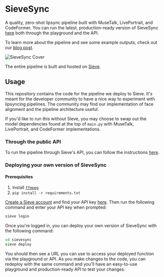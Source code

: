 # SieveSync

A quality, zero-shot lipsync pipeline built with MuseTalk, LivePortrait, and CodeFormer. You can run the latest, production-ready version of SieveSync [here](https://www.sievedata.com/functions/sieve/lipsync) both through the playground and the API.

To learn more about the pipeline and see some example outputs, check out our [blog post](https://www.sievedata.com/blog/sievesync-zero-shot-lipsync-api-developers).

![SieveSync Cover](https://storage.googleapis.com/sieve-public-data/sievesync/sievesync-cover.webp)

The entire pipeline is built and hosted on [Sieve](https://sievedata.com).

## Usage

This repository contains the code for the pipeline we deploy to Sieve. It's meant for the developer community to have a nice way to experiment with lipsyncing pipelines. The community may find our implementation of face alignment and the pipeline architecture useful.

If you'd like to run this without Sieve, you may choose to swap out the model dependencies found at the top of `main.py` with MuseTalk, LivePortrait, and CodeFormer implementations.

### Through the public API

To run the pipeline through Sieve's API, you can follow the instructions [here](https://www.sievedata.com/functions/sieve/lipsync/guide).

### Deploying your own version of SieveSync

#### Prerequisites
1. Install [`ffmpeg`](https://ffmpeg.org/download.html)
2. `pip install -r requirements.txt`

[Create a Sieve account](https://www.sievedata.com/dashboard) and find your API key [here](https://www.sievedata.com/dashboard/settings). Then run the following command and enter your API key when prompted:

```bash
sieve login
```

Once you're logged in, you can deploy your own version of SieveSync with the following command:

```bash
cd sievesync
sieve deploy
```

You should then see a URL you can use to access your deployed function via the playground or API. As you make changes to the code, you can redeploy with the same command and you'll have an easy-to-use playground and production-ready API to test your changes.
